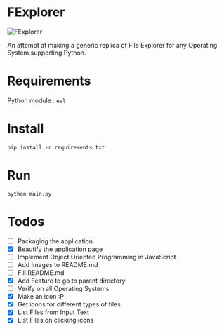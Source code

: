 # FExplorer

![FExplorer](assets/FExplorer-long.PNG)

An attempt at making a generic replica of File Explorer for any Operating System supporting Python.

# Requirements

Python module : ```eel```

# Install

```pip install -r requirements.txt ```

# Run

```python main.py```

# Todos

 - [ ] Packaging the application
 - [x] Beautify the application page
 - [ ] Implement Object Oriented Programming in JavaScript
 - [ ] Add Images to README.md
 - [ ] Fill README.md
 - [x] Add Feature to go to parent directory
 - [ ] Verify on all Operating Systems
 - [x] Make an icon :P
 - [x] Get icons for different types of files
 - [x] List Files from Input Text
 - [x] List Files on clicking icons
